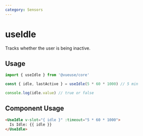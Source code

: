 ```yaml
---
category: Sensors
---
```


# useIdle

Tracks whether the user is being inactive.

## Usage

```js
import { useIdle } from '@vueuse/core'

const { idle, lastActive } = useIdle(5 * 60 * 1000) // 5 min

console.log(idle.value) // true or false
```

## Component Usage
```html
<UseIdle v-slot="{ idle }" :timeout="5 * 60 * 1000">
  Is Idle: {{ idle }}
</UseIdle>
```
